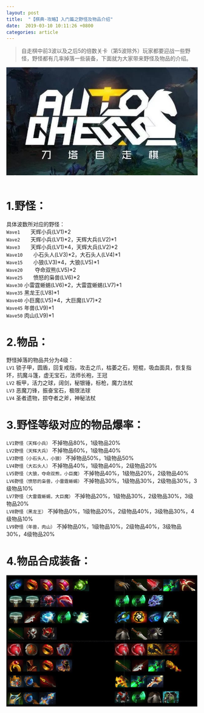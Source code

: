 ```yaml
---
layout: post
title:  "【棋典·攻略】入门篇之野怪及物品介绍"
date:  2019-03-10 10:11:26 +0800
categories: article
---
```

> 自走棋中前3波以及之后5的倍数关卡（第5波除外）玩家都要迎战一些野怪，野怪都有几率掉落一些装备，下面就为大家带来野怪及物品的介绍。

<center><img src="/images/2019-02-22-12-19-54.jpg"></center> 
<br/>

#  1.野怪：  
具体波数所对应的野怪：  
`Wave1`&emsp;&emsp;天辉小兵(LV1)*2  
`Wave2`&emsp;&emsp;天辉小兵(LV1)*2，天辉大兵(LV2)*1  
`Wave3`&emsp;&emsp;天辉小兵(LV1)*4，天辉大兵(LV2)*2  
`Wave10`&emsp;&emsp;小石头人(LV3)*2，大石头人(LV4)*1  
`Wave15`&emsp;&emsp;小狼(LV3)*4，大狼(LV5)*1  
`Wave20`&emsp;&emsp; 夺命双熊(LV5)*2  
`Wave25`&emsp;&emsp;愤怒的枭兽(LV6)*2  
`Wave30`	   小雷霆蜥蜴(LV6)*2，大雷霆蜥蜴(LV7)*1  
`Wave35`	   黑龙王(LV8)*1  
`Wave40`	   小巨魔(LV5)*4，大巨魔(LV7)*2  
`Wave45`	   年兽(LV9)*1  
`Wave50`	   肉山(LV9)*1  

#  2.物品：  
野怪掉落的物品共分为4级：  
`LV1`	   锁子甲，圆盾，回复戒指，攻击之爪，枯萎之石，短棍，吸血面具，恢复指环，抗魔斗篷，虚无宝石，法师长袍，王冠  
`LV2`	   板甲，活力之球，阔剑，秘银锤，标枪，魔力法杖  
`LV3`	   恶魔刀锋，振奋宝石，极限法球  
`LV4`	   圣者遗物，掠夺者之斧，神秘法杖  

#  3.野怪等级对应的物品爆率：  
`LV1野怪（天辉小兵）`	不掉物品80%，1级物品20%  
`LV2野怪（天辉大兵）`	不掉物品60%，1级物品40%  
`LV3野怪（小石头人，小狼）`	不掉物品50%，1级物品50%  
`LV4野怪（大石头人）`	不掉物品40%，1级物品40%，2级物品20%  
`LV5野怪（大狼，夺命双熊，小巨魔）`	不掉物品40%，1级物品20%，2级物品40%  
`LV6野怪（愤怒的枭兽，小雷霆蜥蜴）`	不掉物品30%，1级物品30%，2级物品30%，3级物品10%  
`LV7野怪（大雷霆蜥蜴，大巨魔）`	不掉物品20%，1级物品30%，2级物品30%，3级物品20%  
`LV8野怪（黑龙王）`	不掉物品0%，1级物品20%，2级物品40%，3级物品30%，4级物品10%  
`LV9野怪（年兽，肉山）`	不掉物品0%，1级物品10%，2级物品40%，3级物品30%，4级物品20%  

#  4.物品合成装备： 

![](/images/2019-03-10-22-05-42.jpg)

